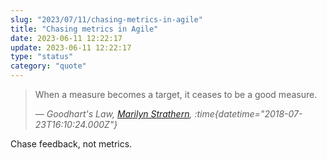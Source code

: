 ```yaml
---
slug: "2023/07/11/chasing-metrics-in-agile"
title: "Chasing metrics in Agile"
date: 2023-06-11 12:22:17
update: 2023-06-11 12:22:17
type: "status"
category: "quote"
---
```


> When a measure becomes a target, it ceases to be a good measure.
>
> <cite>&mdash; Goodhart's Law, [Marilyn Strathern](https://archive.org/details/ImprovingRatingsAuditInTheBritishUniversitySystem), :time{datetime="2018-07-23T16:10:24.000Z"}</cite>

Chase feedback, not metrics.
